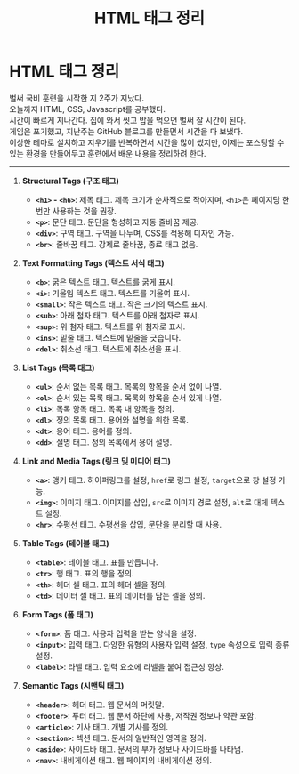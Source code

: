 ﻿---
layout: single
title: "HTML 태그 정리"
categories: HTML, CSS, JS
tag: [HTML]
author_profile: false
sidebar:
    nav: "docs"
---


# HTML 태그 정리

 벌써 국비 훈련을 시작한 지 2주가 지났다.   
 오늘까지 HTML, CSS, Javascript를 공부했다.  
 시간이 빠르게 지나간다. 집에 와서 씻고 밥을 먹으면 벌써 잘 시간이 된다.  
 게임은 포기했고, 지난주는 GitHub 블로그를 만들면서 시간을 다 보냈다.  
 이상한 테마로 설치하고 지우기를 반복하면서 시간을 많이 썼지만, 
 이제는 포스팅할 수 있는 환경을 만들어두고 훈련에서 배운 내용을 정리하려 한다.

----------

1.  **Structural Tags (구조 태그)**
    
    -   **`<h1>` - `<h6>`**: 제목 태그. 제목 크기가 순차적으로 작아지며, `<h1>`은 페이지당 한 번만 사용하는 것을 권장.
    -   **`<p>`**: 문단 태그. 문단을 형성하고 자동 줄바꿈 제공.
    -   **`<div>`**: 구역 태그. 구역을 나누며, CSS를 적용해 디자인 가능.
    -   **`<br>`**: 줄바꿈 태그. 강제로 줄바꿈, 종료 태그 없음.
2.  **Text Formatting Tags (텍스트 서식 태그)**
    
    -   **`<b>`**: 굵은 텍스트 태그. 텍스트를 굵게 표시.
    -   **`<i>`**: 기울임 텍스트 태그. 텍스트를 기울여 표시.
    -   **`<small>`**: 작은 텍스트 태그. 작은 크기의 텍스트 표시.
    -   **`<sub>`**: 아래 첨자 태그. 텍스트를 아래 첨자로 표시.
    -   **`<sup>`**: 위 첨자 태그. 텍스트를 위 첨자로 표시.
    -   **`<ins>`**: 밑줄 태그. 텍스트에 밑줄을 긋습니다.
    -   **`<del>`**: 취소선 태그. 텍스트에 취소선을 표시.
3.  **List Tags (목록 태그)**
    
    -   **`<ul>`**: 순서 없는 목록 태그. 목록의 항목을 순서 없이 나열.
    -   **`<ol>`**: 순서 있는 목록 태그. 목록의 항목을 순서 있게 나열.
    -   **`<li>`**: 목록 항목 태그. 목록 내 항목을 정의.
    -   **`<dl>`**: 정의 목록 태그. 용어와 설명을 위한 목록.
    -   **`<dt>`**: 용어 태그. 용어를 정의.
    -   **`<dd>`**: 설명 태그. 정의 목록에서 용어 설명.
4.  **Link and Media Tags (링크 및 미디어 태그)**
    
    -   **`<a>`**: 앵커 태그. 하이퍼링크를 설정, `href`로 링크 설정, `target`으로 창 설정 가능.
    -   **`<img>`**: 이미지 태그. 이미지를 삽입, `src`로 이미지 경로 설정, `alt`로 대체 텍스트 설정.
    -   **`<hr>`**: 수평선 태그. 수평선을 삽입, 문단을 분리할 때 사용.
5.  **Table Tags (테이블 태그)**
    
    -   **`<table>`**: 테이블 태그. 표를 만듭니다.
    -   **`<tr>`**: 행 태그. 표의 행을 정의.
    -   **`<th>`**: 헤더 셀 태그. 표의 헤더 셀을 정의.
    -   **`<td>`**: 데이터 셀 태그. 표의 데이터를 담는 셀을 정의.
6.  **Form Tags (폼 태그)**
    
    -   **`<form>`**: 폼 태그. 사용자 입력을 받는 양식을 설정.
    -   **`<input>`**: 입력 태그. 다양한 유형의 사용자 입력 설정, `type` 속성으로 입력 종류 설정.
    -   **`<label>`**: 라벨 태그. 입력 요소에 라벨을 붙여 접근성 향상.
7.  **Semantic Tags (시맨틱 태그)**
    
    -   **`<header>`**: 헤더 태그. 웹 문서의 머릿말.
    -   **`<footer>`**: 푸터 태그. 웹 문서 하단에 사용, 저작권 정보나 약관 포함.
    -   **`<article>`**: 기사 태그. 개별 기사를 정의.
    -   **`<section>`**: 섹션 태그. 문서의 일반적인 영역을 정의.
    -   **`<aside>`**: 사이드바 태그. 문서의 부가 정보나 사이드바를 나타냄.
    -   **`<nav>`**: 내비게이션 태그. 웹 페이지의 내비게이션 정의.
